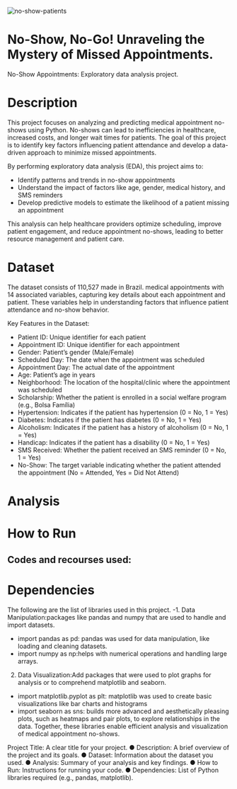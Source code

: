 ![no-show-patients](https://github.com/user-attachments/assets/5fd8d457-284e-43be-a008-5461cb8961e3)

# No-Show, No-Go! Unraveling the Mystery of Missed Appointments. 
No-Show Appointments: Exploratory data analysis project. 

# Description
This project focuses on analyzing and predicting medical appointment no-shows using Python. No-shows can lead to inefficiencies in healthcare, increased costs, and longer wait times for patients. The goal of this project is to identify key factors influencing patient attendance and develop a data-driven approach to minimize missed appointments.

By performing exploratory data analysis (EDA), this project aims to:
- Identify patterns and trends in no-show appointments
- Understand the impact of factors like age, gender, medical history, and SMS reminders
- Develop predictive models to estimate the likelihood of a patient missing an appointment

This analysis can help healthcare providers optimize scheduling, improve patient engagement, and reduce appointment no-shows, leading to better resource management and patient care.

# Dataset

The dataset consists of 110,527  made in Brazil. medical appointments with 14 associated variables, capturing key details about each appointment and patient. These variables help in understanding factors that influence patient attendance and no-show behavior.

Key Features in the Dataset:
- Patient ID: Unique identifier for each patient
- Appointment ID: Unique identifier for each appointment
- Gender: Patient’s gender (Male/Female)
- Scheduled Day: The date when the appointment was scheduled
- Appointment Day: The actual date of the appointment
- Age: Patient’s age in years
- Neighborhood: The location of the hospital/clinic where the appointment was scheduled
- Scholarship: Whether the patient is enrolled in a social welfare program (e.g., Bolsa Família)
- Hypertension: Indicates if the patient has hypertension (0 = No, 1 = Yes)
- Diabetes: Indicates if the patient has diabetes (0 = No, 1 = Yes)
- Alcoholism: Indicates if the patient has a history of alcoholism (0 = No, 1 = Yes)
- Handicap: Indicates if the patient has a disability (0 = No, 1 = Yes)
- SMS Received: Whether the patient received an SMS reminder (0 = No, 1 = Yes)
- No-Show: The target variable indicating whether the patient attended the appointment (No = Attended, Yes = Did Not Attend)

# Analysis

# How to Run
## Codes and recourses used:

# Dependencies
The following are the list of libraries used in this project. 
-1. Data Manipulation:packages like pandas and numpy that are used to handle and import datasets.
- import pandas as pd: pandas was used for data manipulation, like loading and cleaning datasets.
- import numpy as np:helps with numerical operations and handling large arrays. 
2. Data Visualization:Add packages that were used to plot graphs for analysis or to comprehend matplotlib and seaborn.
- import matplotlib.pyplot as plt:
matplotlib was used to create basic visualizations like bar charts and histograms
- import seaborn as sns:
builds more advanced and aesthetically pleasing plots, such as heatmaps and pair plots, to explore relationships in the data. Together, these libraries enable efficient analysis and visualization of medical appointment no-shows.

Project Title: A clear title for your project.
● Description: A brief overview of the project and its goals.
● Dataset: Information about the dataset you used.
● Analysis: Summary of your analysis and key findings.
● How to Run: Instructions for running your code.
● Dependencies: List of Python libraries required (e.g., pandas, matplotlib).
